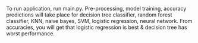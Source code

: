 To run application, run main.py. Pre-processing, model training, accuracy predictions will take place for decision tree classifier, random forest classifier, KNN, naive bayes, SVM, logistic regression, neural network. From accuracies, you will get that logistic regression is best & decision tree has worst performance.
